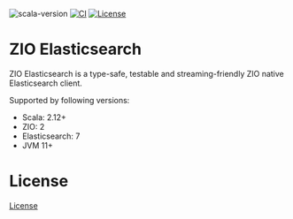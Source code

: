 ![scala-version][scala-version-badge]
[![CI](https://github.com/lambdaworks/zio-elasticsearch/actions/workflows/ci.yml/badge.svg)](https://github.com/lambdaworks/zio-elasticsearch/actions/workflows/ci.yml)
[![License](https://img.shields.io/badge/License-Apache%202.0-blue.svg)](https://opensource.org/licenses/Apache-2.0)

# ZIO Elasticsearch
ZIO Elasticsearch is a type-safe, testable and streaming-friendly ZIO native Elasticsearch client. 

Supported by following versions: 
- Scala: 2.12+
- ZIO: 2
- Elasticsearch: 7
- JVM 11+

# License
[License](LICENSE)


[scala-version-badge]: https://img.shields.io/badge/scala-2.13.10-blue?logo=scala&color=red
